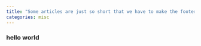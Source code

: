 ```yaml
---
title: "Some articles are just so short that we have to make the footer stick"
categories: misc
---
```


### hello world
